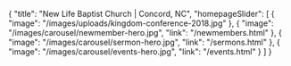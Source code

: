 {
"title": "New Life Baptist Church | Concord, NC",
  "homepageSlider": [
    {
      "image": "/images/uploads/kingdom-conference-2018.jpg"
    },
    {
      "image": "/images/carousel/newmember-hero.jpg",
      "link": "/newmembers.html"
    },
    {
      "image": "/images/carousel/sermon-hero.jpg",
      "link": "/sermons.html"
    },
    {
      "image": "/images/carousel/events-hero.jpg",
      "link": "/events.html"
    }
  ]
}

